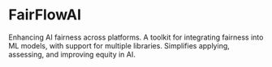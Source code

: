# FairFlowAI
Enhancing AI fairness across platforms. A toolkit for integrating fairness into ML models, with support for multiple libraries. Simplifies applying, assessing, and improving equity in AI.
